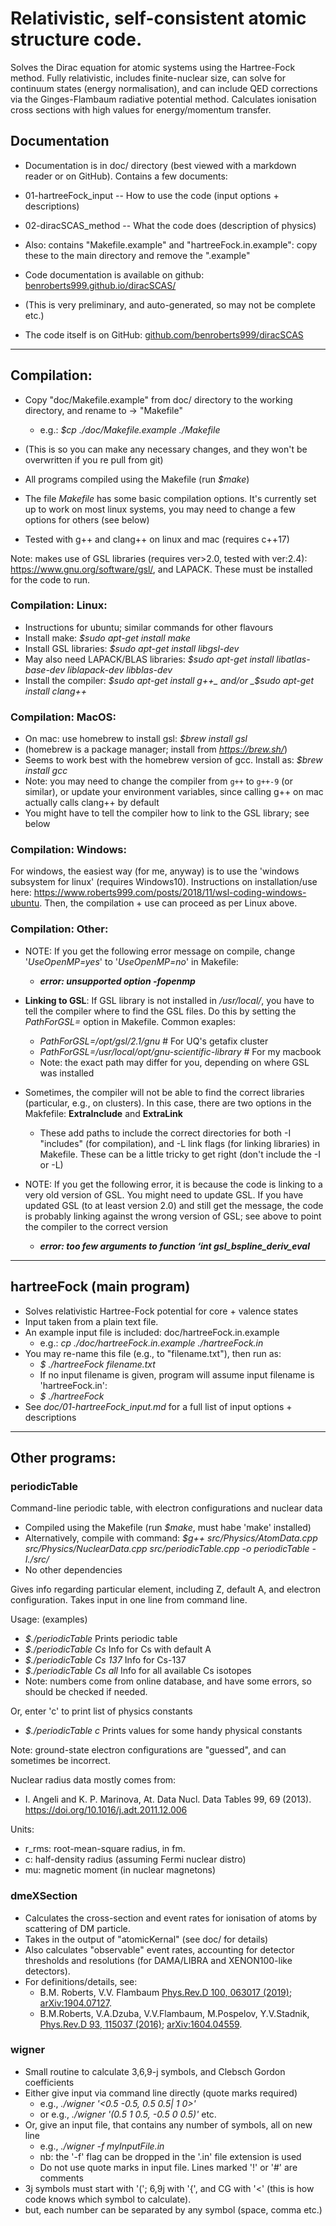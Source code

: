 # Relativistic, self-consistent atomic structure code.

Solves the Dirac equation for atomic systems using the Hartree-Fock method.
Fully relativistic, includes finite-nuclear size, can solve for continuum states (energy normalisation), and can include QED corrections via the Ginges-Flambaum radiative potential method. Calculates ionisation cross sections with high values for energy/momentum transfer.


## Documentation

 * Documentation is in doc/ directory (best viewed with a markdown reader or on GitHub). Contains a few documents:
 * 01-hartreeFock_input -- How to use the code (input options + descriptions)
 * 02-diracSCAS_method  -- What the code does (description of physics)
 * Also: contains "Makefile.example" and "hartreeFock.in.example": copy these to the main directory and remove the ".example"

 * Code documentation is available on github: [benroberts999.github.io/diracSCAS/](https://benroberts999.github.io/diracSCAS/)
 * (This is very preliminary, and auto-generated, so may not be complete etc.)
 * The code itself is on GitHub: [github.com/benroberts999/diracSCAS](https://github.com/benroberts999/diracSCAS)

--------------------------------------------------------------------------------

## Compilation:

 * Copy "doc/Makefile.example" from doc/ directory to the working directory, and rename to -> "Makefile"
    * e.g.: _$cp ./doc/Makefile.example ./Makefile_
 * (This is so you can make any necessary changes, and they won't be overwritten if you re pull from git)

 * All programs compiled using the Makefile (run _$make_)
 * The file _Makefile_ has some basic compilation options. It's currently set up to work on most linux systems, you may need to change a few options for others (see below)
 * Tested with g++ and clang++ on linux and mac (requires c++17)

Note: makes use of GSL libraries (requires ver>2.0, tested with ver:2.4): https://www.gnu.org/software/gsl/, and LAPACK. These must be installed for the code to run.


### Compilation: Linux:

  * Instructions for ubuntu; similar commands for other flavours
  * Install make: _$sudo apt-get install make_
  * Install GSL libraries: _$sudo apt-get install libgsl-dev_
  * May also need LAPACK/BLAS libraries: _$sudo apt-get install libatlas-base-dev liblapack-dev libblas-dev_
  * Install the compiler: _$sudo apt-get install g++_ and/or _$sudo apt-get install clang++_


### Compilation: MacOS:

  * On mac: use homebrew to install gsl: _$brew install gsl_
  * (homebrew is a package manager; install from _https://brew.sh/_)
  * Seems to work best with the homebrew version of gcc. Install as: _$brew install gcc_
  * Note: you may need to change the compiler from `g++` to `g++-9` (or similar), or update your environment variables, since calling g++ on mac actually calls clang++ by default
  * You might have to tell the compiler how to link to the GSL library; see below


### Compilation: Windows:

For windows, the easiest way (for me, anyway) is to use the 'windows subsystem for linux' (requires Windows10). Instructions on installation/use here: https://www.roberts999.com/posts/2018/11/wsl-coding-windows-ubuntu.
Then, the compilation + use can proceed as per Linux above.

### Compilation: Other:

 * NOTE: If you get the following error message on compile, change '_UseOpenMP=yes_' to '_UseOpenMP=no_' in Makefile:
   * **_error: unsupported option -fopenmp_**

 * **Linking to GSL**: If GSL library is not installed in _/usr/local/_, you have to tell the compiler where to find the GSL files. Do this by setting the _PathForGSL=_ option in Makefile. Common exaples:
   * _PathForGSL=/opt/gsl/2.1/gnu_  # For UQ's getafix cluster
   * _PathForGSL=/usr/local/opt/gnu-scientific-library_ # For my macbook
   * Note: the exact path may differ for you, depending on where GSL was installed

 * Sometimes, the compiler will not be able to find the correct libraries (particular, e.g., on clusters). In this case, there are two options in the Makfefile: **ExtraInclude** and **ExtraLink**
   * These add paths to include the correct directories for both -I "includes" (for compilation), and -L link flags (for linking libraries) in Makefile. These can be a little tricky to get right (don't include the -I or -L)

 * NOTE: If you get the following error, it is because the code is linking to a very old version of GSL. You might need to update GSL. If you have updated GSL (to at least version 2.0) and still get the message, the code is probably linking against the wrong version of GSL; see above to point the compiler to the correct version
   * **_error: too few arguments to function ‘int gsl_bspline_deriv_eval_**

--------------------------------------------------------------------------------

## hartreeFock (main program)

 * Solves relativistic Hartree-Fock potential for core + valence states
 * Input taken from a plain text file.
 * An example input file is included: doc/hartreeFock.in.example
    * e.g.: _cp ./doc/hartreeFock.in.example ./hartreeFock.in_
 * You may re-name this file (e.g., to "filename.txt"), then run as:
    * _$ ./hartreeFock filename.txt_
    * If no input filename is given, program will assume input filename is 'hartreeFock.in':
    * _$ ./hartreeFock_
 * See _doc/01-hartreeFock_input.md_ for a full list of input options + descriptions

--------------------------------------------------------------------------------

## Other programs:

### periodicTable

Command-line periodic table, with electron configurations and nuclear data

 * Compiled using the Makefile (run _$make_, must habe 'make' installed)
 * Alternatively, compile with command:
_$g++ src/Physics/AtomData.cpp src/Physics/NuclearData.cpp src/periodicTable.cpp -o periodicTable -I./src/_
 * No other dependencies

Gives info regarding particular element, including Z, default A, and electron configuration.
Takes input in one line from command line.

Usage: (examples)
 * _$./periodicTable_           Prints periodic table
 * _$./periodicTable Cs_        Info for Cs with default A
 * _$./periodicTable Cs 137_    Info for Cs-137
 * _$./periodicTable Cs all_    Info for all available Cs isotopes
 * Note: numbers come from online database, and have some errors,
so should be checked if needed.

 Or, enter 'c' to print list of physics constants
  * _$./periodicTable c_        Prints values for some handy physical constants

Note: ground-state electron configurations are "guessed", and can sometimes be incorrect.

Nuclear radius data mostly comes from:
 * I. Angeli and K. P. Marinova, At. Data Nucl. Data Tables 99, 69 (2013).
https://doi.org/10.1016/j.adt.2011.12.006

Units:
 * r_rms: root-mean-square radius, in fm.
 * c: half-density radius (assuming Fermi nuclear distro)
 * mu: magnetic moment (in nuclear magnetons)


### dmeXSection

 * Calculates the cross-section and event rates for ionisation of atoms
 by scattering of DM particle.
 * Takes in the output of "atomicKernal" (see doc/ for details)
 * Also calculates "observable" event rates, accounting for detector thresholds
 and resolutions (for DAMA/LIBRA and XENON100-like detectors).
 * For definitions/details, see:
   * B.M. Roberts, V.V. Flambaum
[Phys.Rev.D 100, 063017 (2019)](https://link.aps.org/doi/10.1103/PhysRevD.100.063017 "pay-walled");
[arXiv:1904.07127](https://arxiv.org/abs/1904.07127 "free download").
   * B.M.Roberts, V.A.Dzuba, V.V.Flambaum, M.Pospelov, Y.V.Stadnik,
[Phys.Rev.D 93, 115037 (2016)](https://link.aps.org/doi/10.1103/PhysRevD.93.115037 "pay-walled");
[arXiv:1604.04559](https://arxiv.org/abs/1604.04559 "free download").


### wigner

 * Small routine to calculate 3,6,9-j symbols, and Clebsch Gordon coefficients
 * Either give input via command line directly (quote marks required)
   * e.g., _./wigner '<0.5 -0.5, 0.5 0.5| 1 0>'_
   * or e.g., _./wigner '(0.5 1 0.5, -0.5 0 0.5)'_ etc.
 * Or, give an input file, that contains any number of symbols, all on new line
   * e.g., _./wigner -f myInputFile.in_
   * nb: the '-f' flag can be dropped in the '.in' file extension is used
   * Do not use quote marks in input file. Lines marked '!' or '#' are comments
 * 3j symbols must start with '('; 6,9j with '{', and CG with '<' (this is how code knows which symbol to calculate).
 * but, each number can be separated by any symbol (space, comma etc.)
